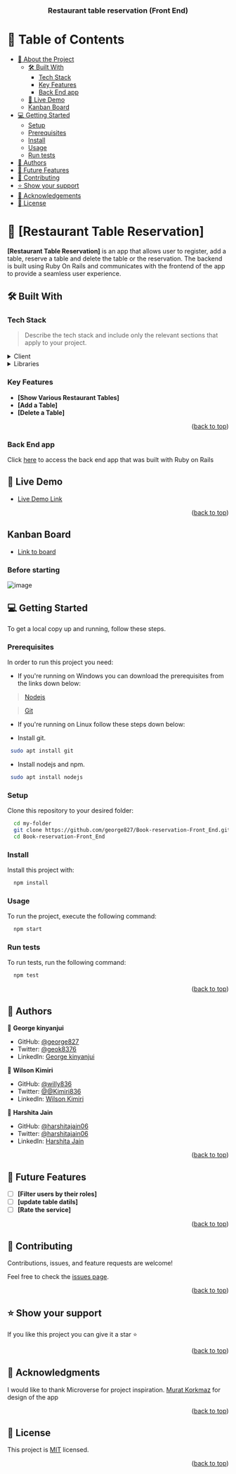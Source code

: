 <a name="readme-top"></a>
<div align="center">
 
  <h3><b>Restaurant table reservation (Front End)</b></h3>

</div>

# 📗 Table of Contents

- [📖 About the Project](#about-project)
  - [🛠 Built With](#built-with)
    - [Tech Stack](#tech-stack)
    - [Key Features](#key-features)
    - [Back End app](#Back-End-app)
  - [🚀 Live Demo](#live-demo)
   - [ Kanban Board](#kanban-board)
- [💻 Getting Started](#getting-started)
  - [Setup](#setup)
  - [Prerequisites](#prerequisites)
  - [Install](#install)
  - [Usage](#usage)
  - [Run tests](#run-tests)
- [👥 Authors](#authors)
- [🔭 Future Features](#future-features)
- [🤝 Contributing](#contributing)
- [⭐️ Show your support](#support)
- [🙏 Acknowledgements](#acknowledgements)
- [📝 License](#license)

<!-- PROJECT DESCRIPTION -->

# 📖 [Restaurant Table Reservation] <a name="about-project"></a>



**[Restaurant Table Reservation]** is an app that allows user to register, add a table, reserve a table and delete the table or the reservation. The backend is built using Ruby On Rails and communicates with the frontend of the app to provide a seamless user experience. 

## 🛠 Built With <a name="built-with"></a>

### Tech Stack <a name="tech-stack"></a>

> Describe the tech stack and include only the relevant sections that apply to your project.

<details>
  <summary>Client</summary>
  <ul>
    <li><a href="https://reactjs.org/">React.js</a></li>
  </ul>
</details>

<details>
  <summary>Libraries</summary>
  <ul>
    <li><a href="https://developer.mozilla.org/en-US/docs/Web/JavaScript">Javascript</a></li>
    <li><a href="https://react.dev/">Reactjs</a></li>
    <li><a href="https://redux.js.org/">Redux</a></li>
  </ul>
</details>
<!-- Features -->

### Key Features <a name="key-features"></a>

- **[Show Various Restaurant Tables]**
- **[Add a Table]**
- **[Delete a Table]**

<p align="right">(<a href="#readme-top">back to top</a>)</p>

### Back End app <a name="Back-End-app"></a>

Click [here](https://github.com/george827/Book-reservation-Back-End.git) to access the back end app that was built with Ruby on Rails

<!-- LIVE DEMO -->

## 🚀 Live Demo <a name="live-demo"></a>

- [Live Demo Link](https://book-reservation-h17l.onrender.com)

<p align="right">(<a href="#readme-top">back to top</a>)</p>

## Kanban Board <a name="kanban-board"></a>
- [Link to board](https://github.com/users/george827/projects/7)

### Before starting
![image](https://user-images.githubusercontent.com/61289730/236206442-7ee25269-42cb-4882-bf91-501366e2a83d.PNG)

<!-- GETTING STARTED -->

## 💻 Getting Started <a name="getting-started"></a>

To get a local copy up and running, follow these steps.

### Prerequisites

In order to run this project you need:

- If you're running on Windows you can download the prerequisites from the links down below:

> [Nodejs](https://nodejs.org/en/)

> [Git](https://git-scm.com/)

- If you're running on Linux follow these steps down below:

- Install git.

```sh
 sudo apt install git
```

- Install nodejs and npm.

```sh
 sudo apt install nodejs
```

### Setup

Clone this repository to your desired folder:


```sh
  cd my-folder
  git clone https://github.com/george827/Book-reservation-Front_End.git
  cd Book-reservation-Front_End
```


### Install

Install this project with:

```sh
  npm install
```

### Usage

To run the project, execute the following command:

```sh
  npm start
```

### Run tests

To run tests, run the following command:

```sh
  npm test
```

<p align="right">(<a href="#readme-top">back to top</a>)</p>

<!-- AUTHORS -->

## 👥 Authors <a name="authors"></a>

👤 **George kinyanjui**

- GitHub: [@george827](https://github.com/george827)
- Twitter: [@geok8376](https://twitter.com/geok8376)
- LinkedIn: [George kinyanjui](https://www.linkedin.com/in/georgekinyanjui/)

👤 **Wilson Kimiri**

- GitHub: [@willy836](https://github.com/willy836)
- Twitter: [@@Kimiri836](https://twitter.com/kimiri836/)
- LinkedIn: [Wilson Kimiri](https://www.linkedin.com/in/wilson-kimiri-420396235/)

👤 **Harshita Jain**

- GitHub: [@harshitajain06](https://github.com/harshitajain06)
- Twitter: [@harshitajain06](https://twitter.com/harshitajain06)
- LinkedIn: [Harshita Jain](https://linkedin.com/in/HarshitaJain)

<p align="right">(<a href="#readme-top">back to top</a>)</p>

<!-- FUTURE FEATURES -->

## 🔭 Future Features <a name="future-features"></a>


- [ ] **[Filter users by their roles]**
- [ ] **[update table datils]**
- [ ] **[Rate the service]**

<p align="right">(<a href="#readme-top">back to top</a>)</p>

<!-- CONTRIBUTING -->

## 🤝 Contributing <a name="contributing"></a>

Contributions, issues, and feature requests are welcome!

Feel free to check the [issues page](https://github.com/george827/Book-reservation-Front_End/issues).

<p align="right">(<a href="#readme-top">back to top</a>)</p>

<!-- SUPPORT -->

## ⭐️ Show your support <a name="support"></a>


If you like this project  you can give it a star ⭐️

<p align="right">(<a href="#readme-top">back to top</a>)</p>

<!-- ACKNOWLEDGEMENTS -->

## 🙏 Acknowledgments <a name="acknowledgements"></a>


I would like to thank Microverse for project inspiration.
[Murat Korkmaz](https://www.behance.net/gallery/26425031/Vespa-Responsive-Redesign) for design of the app


<p align="right">(<a href="#readme-top">back to top</a>)</p>


<!-- LICENSE -->

## 📝 License <a name="license"></a>

This project is [MIT](https://github.com/george827/Book-reservation-Front_End/blob/dev/LICENSE) licensed.



<p align="right">(<a href="#readme-top">back to top</a>)</p>
